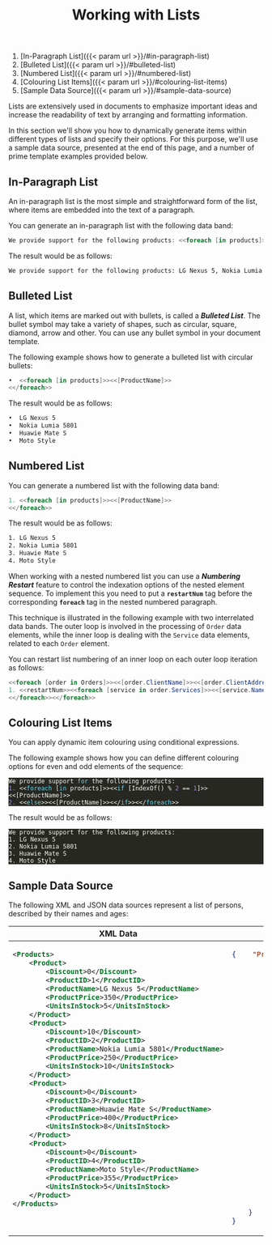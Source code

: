 ﻿---
id: "working-with-lists"
url: "assembly/developer-guide/working-with-lists"
title: "Working with Lists"
weight: 3
productName: "GroupDocs.Assembly Cloud"
description: "How-to dynamically generate items within different types of lists and specify their options using GroupDocs Assembly Cloud."
keywords: "groupdocs assembly cloud report generation document automation templates build generate insert list items dynamically"
accent1: "background-color:#b8f2e6;color:#000;"
accent2: "background-color:#ffa69e;color:#000;"
---

1. [In-Paragraph List]({{< param url >}}/#in-paragraph-list)
2. [Bulleted List]({{< param url >}}/#bulleted-list)
3. [Numbered List]({{< param url >}}/#numbered-list)
4. [Colouring List Items]({{< param url >}}/#colouring-list-items)
5. [Sample Data Source]({{< param url >}}/#sample-data-source)

Lists are extensively used in documents to emphasize important ideas and increase the readability of text by arranging and formatting information.

In this section we'll show you how to dynamically generate items within different types of lists and specify their options. For this purpose, we'll use a sample data source, presented at the end of this page, and a number of prime template examples provided below.

## In-Paragraph List

An in-paragraph list is the most simple and straightforward form of the list, where items are embedded into the text of a paragraph.

You can generate an in-paragraph list with the following data band:

```C#
We provide support fоr the following products: <<foreach [in products]>><<[IndexOf() != 0 ? ", " : ""]>><<[ProductName]>><</foreach>>.
```

The result would be as follows:

```HTML
We provide support for the following products: LG Nexus 5, Nokia Lumia 5801, Huawie Mate S, Moto Style.
```

## Bulleted List

A list, which items are marked out with bullets, is called a ***Bulleted List***. The bullet symbol may take a variety of shapes, such as circular, square, diamond, arrow and other. You can use any bullet symbol in your document template.

The following example shows how to generate a bulleted list with circular bullets:

```C#
•  <<foreach [in products]>><<[ProductName]>>
<</foreach>>
```

The result would be as follows:

```HTML
•  LG Nexus 5
•  Nokia Lumia 5801
•  Huawie Mate S
•  Moto Style
```

## Numbered List

You can generate a numbered list with the following data band:

```C#
1. <<foreach [in products]>><<[ProductName]>>
<</foreach>>
```

The result would be as follows:

```HTML
1. LG Nexus 5
2. Nokia Lumia 5801
3. Huawie Mate S
4. Moto Style
```

When working with a nested numbered list you can use a ***Numbering Restart*** feature to control the indexation options of the nested element sequence. To implement this you need to put a **`restartNum`** tag before the corresponding **`foreach`** tag in the nested numbered paragraph.

This technique is illustrated in the following example with two interrelated data bands. The outer loop is involved in the processing of `Order` data elements, while the inner loop is dealing with the `Service` data elements, related to each `Order` element.

You can restart list numbering of an inner loop on each outer loop iteration as follows:

```C#
<<foreach [order in Orders]>><<[order.ClientName]>><<[order.ClientAddress]>>
1. <<restartNum>><<foreach [service in order.Services]>><<[service.Name]>>  
<</foreach>><</foreach>>
```

## Colouring List Items

You can apply dynamic item colouring using conditional expressions.

The following example shows how you can define different colouring options for even and odd elements of the sequence:

<div class="highlight"><pre style="color:#f8f8f2;background-color:#272822;-moz-tab-size:4;-o-tab-size:4;tab-size:4">
<code class="language-C#" data-lang="C#">We provide support <span style="color:#66d9ef">for</span> the following products:
<span style="color:#ae81ff">1.</span> &lt;&lt;<span style="color:#66d9ef">foreach</span> [<span style="color:#66d9ef">in</span> products]&gt;&gt;&lt;&lt;<span style="color:#66d9ef">if</span> [IndexOf() % <span style="color:#ae81ff">2</span> == <span style="color:#ae81ff">1</span>]&gt;&gt;<span style="{{< param accent2 >}}">&lt;&lt;[ProductName]&gt;&gt;</span>
<span style="color:#ae81ff">2.</span> &lt;&lt;<span style="color:#66d9ef">else</span>&gt;&gt;<span style="{{< param accent1 >}}">&lt;&lt;[ProductName]&gt;&gt;</span>&lt;&lt;/<span style="color:#66d9ef">if</span>&gt;&gt;&lt;&lt;/<span style="color:#66d9ef">foreach</span>&gt;&gt;
</code></pre></div>

The result would be as follows:

<div class="highlight"><pre style="color:#f8f8f2;background-color:#272822;-moz-tab-size:4;-o-tab-size:4;tab-size:4">
<code class="language-HTML" data-lang="HTML">We provide support for the following products:
<span style="{{< param accent2 >}}">1. LG Nexus 5</span>
<span style="{{< param accent1 >}}">2. Nokia Lumia 5801</span>
<span style="{{< param accent2 >}}">3. Huawie Mate S</span>
<span style="{{< param accent1 >}}">4. Moto Style</span>
</code></pre></div>

## Sample Data Source

The following XML and JSON data sources represent a list of persons, described by their names and ages:

<table>
<thead>
    <tr>
        <th>XML Data</th>
        <th>JSON Data</th>
    </tr>
</thead>
<tbody>
<tr>
<td valign="top">

```XML
<Products>
    <Product>
        <Discount>0</Discount>
        <ProductID>1</ProductID>
        <ProductName>LG Nexus 5</ProductName>
        <ProductPrice>350</ProductPrice>
        <UnitsInStock>5</UnitsInStock>
    </Product>
    <Product>
        <Discount>10</Discount>
        <ProductID>2</ProductID>
        <ProductName>Nokia Lumia 5801</ProductName>
        <ProductPrice>250</ProductPrice>
        <UnitsInStock>10</UnitsInStock>
    </Product>
    <Product>
        <Discount>0</Discount>
        <ProductID>3</ProductID>
        <ProductName>Huawie Mate S</ProductName>
        <ProductPrice>400</ProductPrice>
        <UnitsInStock>8</UnitsInStock>
    </Product>
    <Product>
        <Discount>0</Discount>
        <ProductID>4</ProductID>
        <ProductName>Moto Style</ProductName>
        <ProductPrice>355</ProductPrice>
        <UnitsInStock>5</UnitsInStock>
    </Product>
</Products>
```

</td>
<td valign="top">

```JSON
{    "Products": {
         "Product": [
            {   "Discount": "0",
                "ProductID": "1",
                "ProductName": "LG Nexus 5",
                "ProductPrice": "350",
                "UnitsInStock": "5"
            },
            {
                "Discount": "10",
                "ProductID": "2",
                "ProductName": "Nokia Lumia 5801",
                "ProductPrice": "250",
                "UnitsInStock": "10"
            },
            {
                "Discount": "0",
                "ProductID": "3",
                "ProductName": "Huawie Mate S",
                "ProductPrice": "400",
                "UnitsInStock": "8"
            },
            {
                "Discount": "0",
                "ProductID": "4",
                "ProductName": "Moto Style",
                "ProductPrice": "355",
                "UnitsInStock": "5"
            }
        ]
    }
}
```

</td>
</tr>
</tbody>
</table>
